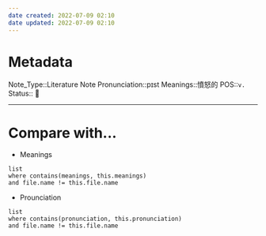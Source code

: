 ```yaml
---
date created: 2022-07-09 02:10
date updated: 2022-07-09 02:10
---
```


# Metadata

Note_Type::Literature Note
Pronunciation::pɪst
Meanings::憤怒的
POS::`v.`
Status:: 👶

---

# Compare with...

- Meanings

```dataview
list
where contains(meanings, this.meanings)
and file.name != this.file.name
```

- Prounciation

```dataview
list
where contains(pronunciation, this.pronunciation)
and file.name != this.file.name
```
